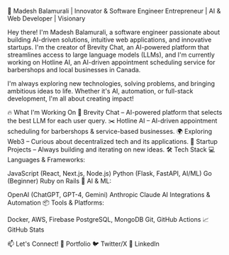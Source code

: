 🚀 Madesh Balamurali | Innovator & Software Engineer
Entrepreneur | AI & Web Developer | Visionary

Hey there! I'm Madesh Balamurali, a software engineer passionate about building AI-driven solutions, intuitive web applications, and innovative startups. I'm the creator of Brevity Chat, an AI-powered platform that streamlines access to large language models (LLMs), and I'm currently working on Hotline AI, an AI-driven appointment scheduling service for barbershops and local businesses in Canada.

I'm always exploring new technologies, solving problems, and bringing ambitious ideas to life. Whether it's AI, automation, or full-stack development, I'm all about creating impact!

🔥 What I'm Working On
🚀 Brevity Chat – AI-powered platform that selects the best LLM for each user query.
✂️ Hotline AI – AI-driven appointment scheduling for barbershops & service-based businesses.
🌍 Exploring Web3 – Curious about decentralized tech and its applications.
🎯 Startup Projects – Always building and iterating on new ideas.
🛠️ Tech Stack
💻 Languages & Frameworks:

JavaScript (React, Next.js, Node.js)
Python (Flask, FastAPI, AI/ML)
Go (Beginner)
Ruby on Rails
🧠 AI & ML:

OpenAI (ChatGPT, GPT-4, Gemini)
Anthropic Claude
AI Integrations & Automation
📦 Tools & Platforms:

Docker, AWS, Firebase
PostgreSQL, MongoDB
Git, GitHub Actions
📈 GitHub Stats


📫 Let's Connect!
💼 Portfolio
🐦 Twitter/X
📩 LinkedIn
